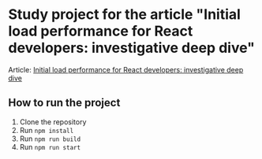 # Study project for the article "Initial load performance for React developers: investigative deep dive"

Article: [Initial load performance for React developers: investigative deep dive](http://developerway.com/posts/initial-load-performance)

## How to run the project

1. Clone the repository
2. Run `npm install`
3. Run `npm run build`
4. Run `npm run start`
